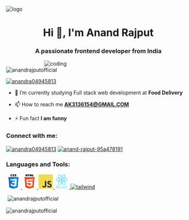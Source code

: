 ![logo](https://github.com/Anandrajputofficial/Anandrajputofficial/blob/main/Blue%20Pink%20Gradient%20Fashion%20Banner.png)
<h1 align="center">Hi 👋, I'm Anand Rajput</h1>
<h3 align="center">A passionate frontend developer from India</h3>

<img align="right" alt="coding" width="400px" src="https://camo.githubusercontent.com/c1dcb74cc1c1835b1d716f5051499a2814c683c806b15f04b0eba492863703e9/68747470733a2f2f63646e2e6472696262626c652e636f6d2f75736572732f3733303730332f73637265656e73686f74732f363538313234332f6176656e746f2e676966">

<p align="left"> <img src="https://komarev.com/ghpvc/?username=anandrajputofficial&label=Profile%20views&color=0e75b6&style=flat" alt="anandrajputofficial" /> </p>

<p align="left"> <a href="https://twitter.com/anandra04945813" target="_blank"><img src="https://img.shields.io/twitter/follow/anandra04945813?logo=twitter&style=for-the-badge" alt="anandra04945813" /></a> </p>

- 🔭 I’m currently studying Full stack web development at **Food Delivery**

- 📫 How to reach me **AK3136154@GMAIL.COM**

- ⚡ Fun fact **I am funny**

<h3 align="left">Connect with me:</h3>
<p align="left">
<a href="https://twitter.com/anandra04945813" target="_blank"><img align="center" src="https://upload.wikimedia.org/wikipedia/commons/thumb/6/6f/Logo_of_Twitter.svg/512px-Logo_of_Twitter.svg.png?20220821125553" alt="anandra04945813" height="30" width="40" /></a>
<a href="https://linkedin.com/in/anand-rajput-95a478191" target="_blank"><img align="center" src="https://static.vecteezy.com/system/resources/previews/018/930/587/original/linkedin-logo-linkedin-icon-transparent-free-png.png" alt="anand-rajput-95a478191" height="50" width="50" /></a>
</p>

<h3 align="left">Languages and Tools:</h3>
<p align="left"> <a href="https://www.w3schools.com/css/" target="_blank" rel="noreferrer"> <img src="https://raw.githubusercontent.com/devicons/devicon/master/icons/css3/css3-original-wordmark.svg" alt="css3" width="40" height="40"/> </a> <a href="https://www.w3.org/html/" target="_blank" rel="noreferrer"> <img src="https://raw.githubusercontent.com/devicons/devicon/master/icons/html5/html5-original-wordmark.svg" alt="html5" width="40" height="40"/> </a> <a href="https://developer.mozilla.org/en-US/docs/Web/JavaScript" target="_blank" rel="noreferrer"> <img src="https://raw.githubusercontent.com/devicons/devicon/master/icons/javascript/javascript-original.svg" alt="javascript" width="40" height="40"/> </a> <a href="https://reactjs.org/" target="_blank" rel="noreferrer"> <img src="https://raw.githubusercontent.com/devicons/devicon/master/icons/react/react-original-wordmark.svg" alt="react" width="40" height="40"/> </a> <a href="https://tailwindcss.com/" target="_blank" rel="noreferrer"> <img src="https://www.vectorlogo.zone/logos/tailwindcss/tailwindcss-icon.svg" alt="tailwind" width="40" height="40"/> </a> </p>

<p>&nbsp;<img align="center" src="https://github-readme-stats.vercel.app/api?username=anandrajputofficial&show_icons=true&locale=en" alt="anandrajputofficial" /></p>

<p><img align="center" src="https://github-readme-streak-stats.herokuapp.com/?user=anandrajputofficial&" alt="anandrajputofficial" /></p>
